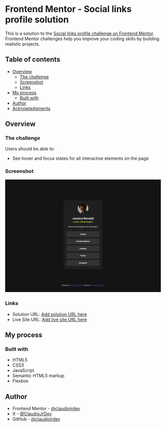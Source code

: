 # Frontend Mentor - Social links profile solution

This is a solution to the [Social links profile challenge on Frontend Mentor](https://www.frontendmentor.io/challenges/social-links-profile-UG32l9m6dQ). Frontend Mentor challenges help you improve your coding skills by building realistic projects. 

## Table of contents

- [Overview](#overview)
  - [The challenge](#the-challenge)
  - [Screenshot](#screenshot)
  - [Links](#links)
- [My process](#my-process)
  - [Built with](#built-with)
- [Author](#author)
- [Acknowledgments](#acknowledgments)

## Overview

### The challenge

Users should be able to:

- See hover and focus states for all interactive elements on the page

### Screenshot

![](./screenshot.png)


### Links

- Solution URL: [Add solution URL here](https://github.com/claudiojrdev/social-links-profile-challenge)
- Live Site URL: [Add live site URL here](https://social-links-profile-challenge-rose.vercel.app/)

## My process

### Built with

- HTML5
- CSS3
- JavaScript
- Semantic HTML5 markup
- Flexbox

## Author

- Frontend Mentor - [@claudiojrdev](https://www.frontendmentor.io/profile/claudiojrdev)
- X - [@ClaudioJrDev](hhttps://x.com/ClaudioJrDev)
- GitHub - [@claudiojrdev](https://github.com/claudiojrdev)

